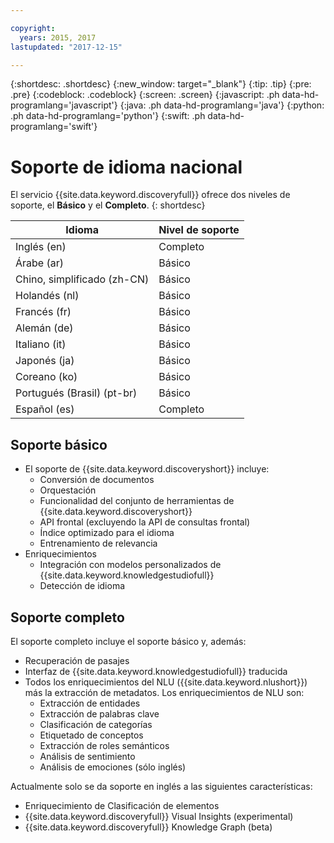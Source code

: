 ```yaml
---

copyright:
  years: 2015, 2017
lastupdated: "2017-12-15"

---
```


{:shortdesc: .shortdesc}
{:new_window: target="_blank"}
{:tip: .tip}
{:pre: .pre}
{:codeblock: .codeblock}
{:screen: .screen}
{:javascript: .ph data-hd-programlang='javascript'}
{:java: .ph data-hd-programlang='java'}
{:python: .ph data-hd-programlang='python'}
{:swift: .ph data-hd-programlang='swift'}

# Soporte de idioma nacional

El servicio {{site.data.keyword.discoveryfull}} ofrece dos niveles de soporte, el **Básico** y el **Completo**.
{: shortdesc}

| Idioma |  Nivel de soporte |
|---------------------------------|------------------------|
| Inglés (en)                    |  Completo |
| Árabe (ar)                     |  Básico         |
| Chino, simplificado (zh-CN)     |  Básico         |
| Holandés (nl)                     |  Básico         |
| Francés (fr)                     |  Básico         |
| Alemán (de)                     |  Básico         |
| Italiano (it)                    |  Básico         |
| Japonés (ja)                  |  Básico         |
| Coreano (ko)                    |  Básico         |
| Portugués (Brasil) (pt-br)   |  Básico         |
| Español (es)                    |  Completo |

## Soporte básico 

- El soporte de {{site.data.keyword.discoveryshort}} incluye:
    - Conversión de documentos
    - Orquestación
    - Funcionalidad del conjunto de herramientas de {{site.data.keyword.discoveryshort}} 
    - API frontal (excluyendo la API de consultas frontal)
    - Índice optimizado para el idioma 
    - Entrenamiento de relevancia
- Enriquecimientos
    - Integración con modelos personalizados de {{site.data.keyword.knowledgestudiofull}}
    - Detección de idioma

## Soporte completo

El soporte completo incluye el soporte básico y, además: 

- Recuperación de pasajes
- Interfaz de {{site.data.keyword.knowledgestudiofull}} traducida 
- Todos los enriquecimientos del NLU ({{site.data.keyword.nlushort}}) más la extracción de metadatos. Los enriquecimientos de NLU son: 
    - Extracción de entidades
    - Extracción de palabras clave
    - Clasificación de categorías
    - Etiquetado de conceptos
    - Extracción de roles semánticos
    - Análisis de sentimiento
    - Análisis de emociones (sólo inglés)

Actualmente solo se da soporte en inglés a las siguientes características: 

- Enriquecimiento de Clasificación de elementos
- {{site.data.keyword.discoveryfull}} Visual Insights (experimental)
- {{site.data.keyword.discoveryfull}} Knowledge Graph (beta)   
